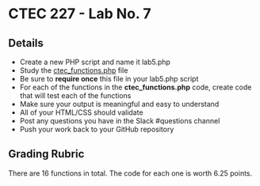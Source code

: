 # CTEC 227 - Lab No. 7

## Details

- Create a new PHP script and name it lab5.php
- Study the [ctec_functions.php](inc/ctec_functions.php) file 
- Be sure to **require once** this file in your lab5.php script
- For each of the functions in the **ctec_functions.php** code, create code that will test each of the functions
- Make sure your output is meaningful and easy to understand
- All of your HTML/CSS should validate
- Post any questions you have in the Slack #questions channel
- Push your work back to your GitHub repository

## Grading Rubric

There are 16 functions in total. The code for each one is worth 6.25 points.